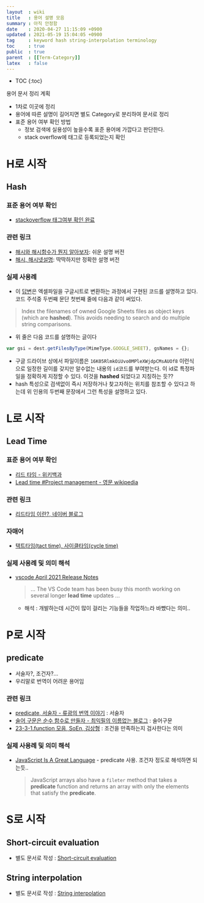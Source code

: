 ```yaml
---
layout  : wiki
title   : 용어 설명 모음 
summary : 아직 안정함  
date    : 2020-04-27 11:15:09 +0900
updated : 2021-05-19 15:04:05 +0900
tag     : keyword hash string-interpolation terminology 
toc     : true
public  : true
parent  : [[Term-Category]] 
latex   : false
---
```

* TOC
{:toc}

용어 문서 정리 계획

* 1차로 이곳에 정리
* 용어에 따른 설명이 길어지면 별도 Category로 분리하여 문서로 정리
* 표준 용어 여부 확인 방법
  * 정보 검색에 실용성이 높을수록 표준 용어에 가깝다고 판단한다.
  * stack overflow에 태그로 등록되었는지 확인


# H로 시작

## Hash

### 표준 용어 여부 확인

* [stackoverflow 태그여부 확인 완료](https://stackoverflow.com/questions/tagged/hash)

### 관련 링크

* [해시와 해시함수가 뭔지 알아보자](https://steemit.com/kr/@twinbraid/4yjj7b): 쉬운 설명 버전
* [해시, 해시넷설명](http://wiki.hash.kr/index.php/%ED%95%B4%EC%8B%9C): 딱딱하지만 정확한 설명 버전

### 실제 사용례

* 이 [답변](https://stackoverflow.com/a/49265306/9457247)은 엑셀파일을 구글시트로 변환하는 과정에서 구현된 코드를 설명하고 있다. 코드 주석중 두번째 문단 첫번째 줄에 다음과 같이 써있다.

> Index the filenames of owned Google Sheets files as object keys (which are **hashed**). This avoids needing to search and do multiple string comparisons. 

  * 위 줄은 다음 코드를 설명하는 글이다
  ```js
  var gsi = dest.getFilesByType(MimeType.GOOGLE_SHEET), gsNames = {};
  ```
  * 구글 드라이브 상에서 파일이름은 `16K05RlmkOiUvo0MPleXWjdpCMsAUOf8` 이런식으로 일정한 길이를 갖지만 알수없는 내용의 `id`코드를 부여받는다. 이 id로 특정파일을 정확하게 지정할 수 있다. 이것을 **hashed** 되었다고 지칭하는 듯??
  * hash 특성으로 검색없이 즉시 저장하거나 찾고자하는 위치를 참조할 수 있다고 하는데 위 인용의 두번째 문장에서 그런 특성을 설명하고 있다.

# L로 시작

## Lead Time

### 표준 용어 여부 확인

* [리드 타임 - 위키백과](https://ko.wikipedia.org/wiki/리트_타임)
* [Lead time #Project management - 영문 wikipedia](https://en.wikipedia.org/wiki/Lead_time#Project_management)

### 관련 링크

* [리드타임 이란?, 네이버 블로그](https://m.blog.naver.com/sjzeloss/220233969342)

### 자매어

* [택트타임(tact time), 사이클타임(cycle time)](https://m.blog.naver.com/sjzeloss/220232848501)

### 실제 사용례 및 의미 해석 

* [vscode April 2021 Release Notes](https://code.visualstudio.com/updates/v1_56)
  > ... The VS Code team has been busy this month working on several longer **lead time** updates ...
  * 해석 : 개발하는데 시간이 많이 걸리는 기능들을 작업하느라 바빴다는 의미..

# P로 시작


## predicate

* 서술자?, 조건자?...
* 우리말로 번역이 어려운 용어임
 
### 관련 링크

* [predicate, 서술자 - 류광의 번역 이야기](http://occamsrazr.net/tt/82) : 서술자
* [술어 구문은 순수 함수로 만들자 - 최익필의 이름없는 블로그](https://www.ikpil.com/608) : 술어구문
* [23-3-1.function 모음, SoEn, 김상형](http://www.soen.kr/book/java/book/2331.htm) : 조건을 만족하는지 검사한다는 의미

### 실제 사용례 및 의미 해석

* [JavaScript Is A Great Language](https://betterprogramming.pub/its-time-we-admit-the-truth-about-javascript-98d197c0f1ec#9bb0) - predicate 사용. 조건자 정도로 해석하면 되는듯..
  > JavaScript arrays also have a `fileter` method that takes a **predicate** function and returns an array with only the elements that satisfy the **predicate**.
  
# S로 시작

## Short-circuit evaluation

* 별도 문서로 작성 : [Short-circuit evaluation](/wiki/term-short-circuit-evaluation/)

## String interpolation


* 별도 문서로 작성 : [String interpolation](/wiki/term-string-interpolation/)

